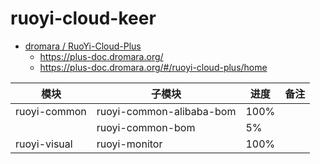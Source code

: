 # ruoyi-cloud-keer

- [dromara / RuoYi-Cloud-Plus](https://github.com/dromara/RuoYi-Cloud-Plus/tree/2.X)
    - https://plus-doc.dromara.org/
    - https://plus-doc.dromara.org/#/ruoyi-cloud-plus/home

| 模块           | 子模块                      | 进度   | 备注 |
|--------------|--------------------------|------|----|
| ruoyi-common | ruoyi-common-alibaba-bom | 100% |    |
|              | ruoyi-common-bom         | 5%   |    |
| ruoyi-visual | ruoyi-monitor            | 100% |    |

